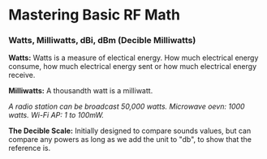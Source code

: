# Mastering Basic RF Math

### Watts, Milliwatts, dBi, dBm (Decible Milliwatts)

**Watts:** Watts is a measure of electical energy. How much electrical energy consume, how much electrical energy sent or how much electrical energy receive.

**Milliwatts:** A thousandth watt is a milliwatt.

*A radio station can be broadcast 50,000 watts.*
*Microwave oevn: 1000 watts.*
*Wi-Fi AP: 1 to 100mW.*

**The Decible Scale:** Initially designed to compare sounds values, but can compare any powers as long as we add the unit to "db", to show that the reference is.

